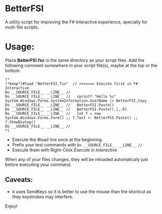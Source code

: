 # BetterFSI
A utility script for improving the F# Interactive experience, specially for multi-file scripts.

# Usage:
Place **BetterFSI.fsx** in the same directory as your script files.
Add the following comment somewhere in your script file(s), maybe at the top or the bottom:

```F#
(*          
(*keep*)#load "BetterFSI.fsx"  // <<<==== Execute first in F# Interactive
Do __SOURCE_FILE__ __LINE__ //
Do __SOURCE_FILE__ __LINE__ //   sprintf "Hello %s" System.Windows.Forms.SystemInformation.UserName |> BetterFSI.Copy 
Do __SOURCE_FILE__ __LINE__ //   BetterFSI.Paste()
Do __SOURCE_FILE__ __LINE__ //   BetterFSI.Paste().[..6]
Do __SOURCE_FILE__ __LINE__ //   let f = new System.Windows.Forms.Form() ;; f.Text <- BetterFSI.Paste() ;; f.ShowDialog()
Do __SOURCE_FILE__ __LINE__ //
*)
```

- Execute the #load line once at the beginning.
- Prefix your test commands with `Do __SOURCE_FILE__ __LINE__ //`
- Execute them with Right-Click *Execute in Interactive*

When any of your files changes, they will be reloaded automaticaly just before executing your command.

## Caveats: 
- it uses SendKeys so it is better to use the mouse than the shortcut as they keystrokes may interfere.

Enjoy!
